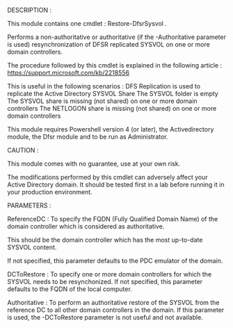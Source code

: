 DESCRIPTION : 

This module contains one cmdlet : Restore-DfsrSysvol .

Performs a non-authoritative or authoritative (if the -Authoritative parameter is used) resynchronization of DFSR replicated SYSVOL on one or more domain controllers.
	
The procedure followed by this cmdlet is explained in the following article : https://support.microsoft.com/kb/2218556
	
This is useful in the following scenarios :
			DFS Replication is used to replicate the Active Directory SYSVOL Share
		    	The SYSVOL folder is empty
			The SYSVOL share is missing (not shared) on one or more domain controllers
			The NETLOGON share is missing (not shared) on one or more domain controllers

This module requires Powershell version 4 (or later), the Activedirectory module, the Dfsr module and to be run as Administrator.

CAUTION :

This module comes with no guarantee, use at your own risk.

The modifications performed by this cmdlet can adversely affect your Active Directory domain.
It should be tested first in a lab before running it in your production environment.

PARAMETERS :

ReferenceDC : To specify the FQDN (Fully Qualified Domain Name) of the domain controller which is considered as authoritative.

This should be the domain controller which has the most up-to-date SYSVOL content.
	
If not specified, this parameter defaults to the PDC emulator of the domain.

DCToRestore : To specify one or more domain controllers for which the SYSVOL needs to be resynchonized. If not specified, this parameter defaults to the FQDN of the local computer.

Authoritative : To perform an authoritative restore of the SYSVOL from the reference DC to all other domain controllers in the domain. If this parameter is used, the -DCToRestore parameter is not useful and not available.